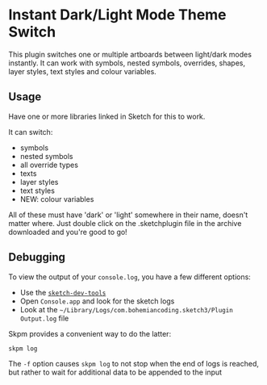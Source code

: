 # Instant Dark/Light Mode Theme Switch

This plugin switches one or multiple artboards between light/dark modes instantly. It can work with symbols, nested symbols, overrides, shapes, layer styles, text styles and colour variables.

## Usage
Have one or more libraries linked in Sketch for this to work.

It can switch:
 - symbols
 - nested symbols
 - all override types
 - texts
 - layer styles
 - text styles
 - NEW: colour variables
 
All of these must have 'dark' or 'light' somewhere in their name, doesn't matter where.
Just double click on the .sketchplugin file in the archive downloaded and you're good to go!

## Debugging

To view the output of your `console.log`, you have a few different options:

- Use the [`sketch-dev-tools`](https://github.com/skpm/sketch-dev-tools)
- Open `Console.app` and look for the sketch logs
- Look at the `~/Library/Logs/com.bohemiancoding.sketch3/Plugin Output.log` file

Skpm provides a convenient way to do the latter:

```bash
skpm log
```

The `-f` option causes `skpm log` to not stop when the end of logs is reached, but rather to wait for additional data to be appended to the input
